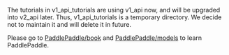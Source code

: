 The tutorials in v1_api_tutorials are using v1_api now, and will be upgraded into v2_api later.
Thus, v1_api_tutorials is a temporary directory. We decide not to maintain it and will delete it in future.

Please go to [PaddlePaddle/book](https://github.com/PaddlePaddle/book) and 
[PaddlePaddle/models](https://github.com/PaddlePaddle/models) to learn PaddlePaddle.
